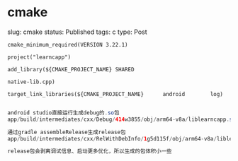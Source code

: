 # cmake

slug: cmake
status: Published
tags: c
type: Post

`cmake_minimum_required(VERSION 3.22.1)`

`project("learncapp")`

`add_library(${CMAKE_PROJECT_NAME} SHARED` 

`native-lib.cpp)`

`target_link_libraries(${CMAKE_PROJECT_NAME}      android        log)`

```java

android studio直接运行生成debug的.so包
app/build/intermediates/cxx/Debug/414w3855/obj/arm64-v8a/liblearncapp.so

通过gradle assembleRelease生成release包
app/build/intermediates/cxx/RelWithDebInfo/1g5d115f/obj/arm64-v8a/liblearncapp.so

release包会剥离调试信息、启动更多优化，所以生成的包体积小一些

```